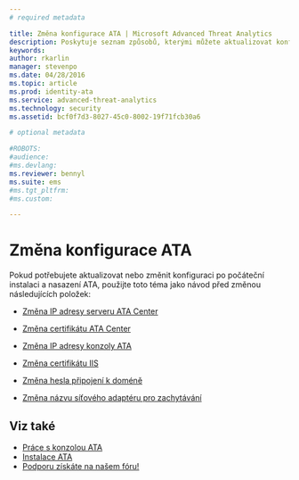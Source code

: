 ```yaml
---
# required metadata

title: Změna konfigurace ATA | Microsoft Advanced Threat Analytics
description: Poskytuje seznam způsobů, kterými můžete aktualizovat konfiguraci ATA.
keywords:
author: rkarlin
manager: stevenpo
ms.date: 04/28/2016
ms.topic: article
ms.prod: identity-ata
ms.service: advanced-threat-analytics
ms.technology: security
ms.assetid: bcf0f7d3-8027-45c0-8002-19f71fcb30a6

# optional metadata

#ROBOTS:
#audience:
#ms.devlang:
ms.reviewer: bennyl
ms.suite: ems
#ms.tgt_pltfrm:
#ms.custom:

---
```


# Změna konfigurace ATA

Pokud potřebujete aktualizovat nebo změnit konfiguraci po počáteční instalaci a nasazení ATA, použijte toto téma jako návod před změnou následujících položek:

-   [Změna IP adresy serveru ATA Center](modifying-ata-config-centerip.md)

-   [Změna certifikátu ATA Center](modifying-ata-config-centercert.md)

-   [Změna IP adresy konzoly ATA](modifying-ata-config-consoleip.md)

-   [Změna certifikátu IIS](modifying-ata-config-iiscert.md)

-   [Změna hesla připojení k doméně](modifying-ata-config-dcpassword.md)

-   [Změna názvu síťového adaptéru pro zachytávání](modifying-ata-config-nicname.md)

## Viz také
- [Práce s konzolou ATA](/advanced-threat-analytics/understand-explore/working-with-ata-console)
- [Instalace ATA](install-ata.md)
- [Podporu získáte na našem fóru!](https://social.technet.microsoft.com/Forums/security/en-US/home?forum=mata)


<!--HONumber=Apr16_HO4-->



